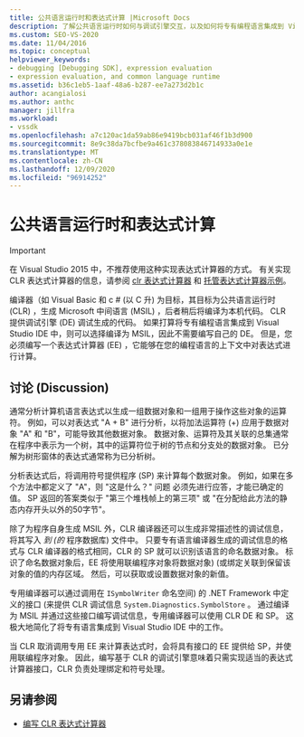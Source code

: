 ```yaml
---
title: 公共语言运行时和表达式计算 |Microsoft Docs
description: 了解公共语言运行时如何与调试引擎交互，以及如何将专有编程语言集成到 Visual Studio IDE 中。
ms.custom: SEO-VS-2020
ms.date: 11/04/2016
ms.topic: conceptual
helpviewer_keywords:
- debugging [Debugging SDK], expression evaluation
- expression evaluation, and common language runtime
ms.assetid: b36c1eb5-1aaf-48a6-b287-ee7a273d2b1c
author: acangialosi
ms.author: anthc
manager: jillfra
ms.workload:
- vssdk
ms.openlocfilehash: a7c120ac1da59ab86e9419bcb031af46f1b3d900
ms.sourcegitcommit: 8e9c38da7bcfbe9a461c378083846714933a0e1e
ms.translationtype: MT
ms.contentlocale: zh-CN
ms.lasthandoff: 12/09/2020
ms.locfileid: "96914252"
---
```

# <a name="common-language-runtime-and-expression-evaluation"></a>公共语言运行时和表达式计算
> [!IMPORTANT]
> 在 Visual Studio 2015 中，不推荐使用这种实现表达式计算器的方式。 有关实现 CLR 表达式计算器的信息，请参阅 [clr 表达式计算器](https://github.com/Microsoft/ConcordExtensibilitySamples/wiki/CLR-Expression-Evaluators) 和 [托管表达式计算器示例](https://github.com/Microsoft/ConcordExtensibilitySamples/wiki/Managed-Expression-Evaluator-Sample)。

 编译器（如 Visual Basic 和 c # (以 C 升) 为目标，其目标为公共语言运行时 (CLR) ，生成 Microsoft 中间语言 (MSIL) ，后者稍后将编译为本机代码。 CLR 提供调试引擎 (DE) 调试生成的代码。 如果打算将专有编程语言集成到 Visual Studio IDE 中，则可以选择编译为 MSIL，因此不需要编写自己的 DE。 但是，您必须编写一个表达式计算器 (EE) ，它能够在您的编程语言的上下文中对表达式进行计算。

## <a name="discussion"></a>讨论 (Discussion)
 通常分析计算机语言表达式以生成一组数据对象和一组用于操作这些对象的运算符。 例如，可以对表达式 "A + B" 进行分析，以将加法运算符 (+) 应用于数据对象 "A" 和 "B"，可能导致其他数据对象。 数据对象、运算符及其关联的总集通常在程序中表示为一个树，其中的运算符位于树的节点和分支处的数据对象。 已分解为树形窗体的表达式通常称为已分析树。

 分析表达式后，将调用符号提供程序 (SP) 来计算每个数据对象。 例如，如果在多个方法中都定义了 "A"，则 "这是什么？" 问题 必须先进行应答，才能已确定的值。 SP 返回的答案类似于 "第三个堆栈帧上的第三项" 或 "在分配给此方法的静态内存开头以外的50字节"。

 除了为程序自身生成 MSIL 外，CLR 编译器还可以生成非常描述性的调试信息，将其写入 *到 (的* 程序数据库) 文件中。 只要专有语言编译器生成的调试信息的格式与 CLR 编译器的格式相同，CLR 的 SP 就可以识别该语言的命名数据对象。 标识了命名数据对象后，EE 将使用联编程序对象将数据对象)  (或绑定关联到保留该对象的值的内存区域。 然后，可以获取或设置数据对象的新值。

 专用编译器可以通过调用在 `ISymbolWriter` 命名空间) 的 .NET Framework 中定义的接口 (来提供 CLR 调试信息 `System.Diagnostics.SymbolStore` 。 通过编译为 MSIL 并通过这些接口编写调试信息，专用编译器可以使用 CLR DE 和 SP。 这极大地简化了将专有语言集成到 Visual Studio IDE 中的工作。

 当 CLR 取消调用专用 EE 来计算表达式时，会将具有接口的 EE 提供给 SP，并使用联编程序对象。 因此，编写基于 CLR 的调试引擎意味着只需实现适当的表达式计算器接口，CLR 负责处理绑定和符号处理。

## <a name="see-also"></a>另请参阅
- [编写 CLR 表达式计算器](../../extensibility/debugger/writing-a-common-language-runtime-expression-evaluator.md)
